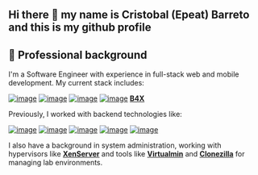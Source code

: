 ## Hi there 👋 my name is Cristobal (Epeat) Barreto and this is my github profile

## 💼 Professional background

I'm a Software Engineer with experience in full-stack web and mobile development. My current stack includes:

[![image](https://img.shields.io/badge/Angular-DD0031?style=for-the-badge&logo=angular&logoColor=white)](https://angular.dev/)
[![image](https://img.shields.io/badge/.NET-512BD4?style=for-the-badge&logo=dotnet&logoColor=white)](https://dotnet.microsoft.com/)
[![image](https://img.shields.io/badge/Microsoft%20SQL%20Server-CC2927?style=for-the-badge&logo=microsoft%20sql%20server&logoColor=white)](https://es.wikipedia.org/wiki/Microsoft_SQL_Server)
[![image](https://img.shields.io/badge/Amazon_AWS-FF9900?style=for-the-badge&logo=amazonaws&logoColor=white)](https://aws.amazon.com/)
[**B4X**](https://www.b4x.com/)

Previously, I worked with backend technologies like: 

[![image](https://img.shields.io/badge/Spring_Boot-6DB33F?style=for-the-badge&logo=spring-boot&logoColor=white)](https://spring.io/projects/spring-boot)
[![image](https://img.shields.io/badge/Django-092E20?style=for-the-badge&logo=django&logoColor=green)](https://www.djangoproject.com/)
[![image](https://img.shields.io/badge/Flask-000000?style=for-the-badge&logo=flask&logoColor=white)](https://flask.palletsprojects.com/en/stable/)
[![image](https://img.shields.io/badge/PostgreSQL-316192?style=for-the-badge&logo=postgresql&logoColor=white)](https://www.postgresql.org/)
[![image](https://img.shields.io/badge/MySQL-005C84?style=for-the-badge&logo=mysql&logoColor=white)](https://www.mysql.com/)

I also have a background in system administration, working with hypervisors like [**XenServer**](https://www.xenserver.com/) and tools like [**Virtualmin**](https://virtualmin.com/) and [**Clonezilla**](https://clonezilla.org/) for managing lab environments.

<!--
**epeat96/epeat96** is a ✨ _special_ ✨ repository because its `README.md` (this file) appears on your GitHub profile.

Here are some ideas to get you started:

- 🔭 I’m currently working on ...
- 🌱 I’m currently learning ...
- 👯 I’m looking to collaborate on ...
- 🤔 I’m looking for help with ...
- 💬 Ask me about ...
- 📫 How to reach me: ...
- 😄 Pronouns: ...
- ⚡ Fun fact: ...
-->
